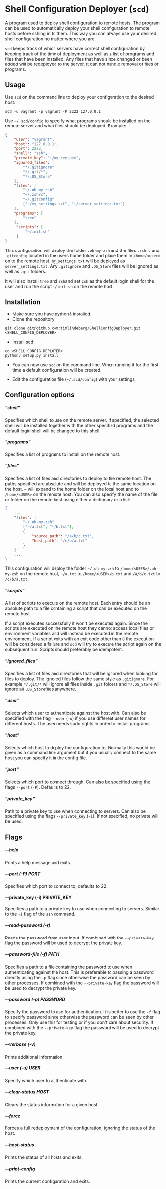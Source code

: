 # Shell Configuration Deployer (`scd`)

A program used to deploy shell configuration to remote hosts. The program can
be used to automatically deploy your shell configuration to remote hosts before
sshing in to them. This way you can always use your desired shell configuration
no matter where you are.

`scd` keeps track of which servers have correct shell configuration by keeping 
track of the time of deployment as well as a list of programs and files that
have been installed. Any files that have since changed or been added will be
redeployed to the server. It can not handle removal of files or programs.

## Usage

Use `scd` on the command line to deploy your configuration to the desired host:

`scd -u vagrant -p vagrant -P 2222 127.0.0.1`

Use `~/.scd/config` to specify what programs should be installed on the remote
server and what files should be deployed. Example:
```json
{
    "user": "vagrant",
    "host": "127.0.0.1",
    "port": 2222,
    "shell": "zsh",
    "private_key": "~/my_key.pem",
    "ignored_files": [
        "*/.gitignore",
        "*/.git/*",
        "*/.DS_Store"
    ],
    "files": [
        "~/.oh-my-zsh",
        "~/.zshrc",
        "~/.gitconfig",
        ["~/my_settings.txt", "~/server_settings.txt"]
    ],
    "programs": [
        "tree"
    ],
     "scripts": [
         "~/init.sh"
     ]
}
```

This configuration will deploy the folder `.oh-my-zsh` and the files `.zshrc`
and `.gitconfig` located in the users home folder and place them in
`/home/<user>` on to the remote host. `my_settings.txt` will be deployed as
`server_settings.txt`. Any `.gitignore` and `.DS_Store` files will be ignored
as well as `.git` folders.

It will also install `tree` and `zsh`and set `zsh` as the default login shell
for the user and run the script `~/init.sh` on the remote host.


## Installation

* Make sure you have python3 installed.
* Clone the repository

`git clone git@github.com:timlindeberg/ShellConfigDeployer.git <SHELL_CONFIG_DEPLOYER>`

* Install scd:

```
cd <SHELL_CONFIG_DEPLOYER>
python3 setup.py install
```

* You can now use `scd` on the command line. When running it for the first
time a default configuration will be created.

* Edit the configuration file (`~/.scd/config`) with your settings

## Configuration options

##### "shell"
Specifies which shell to use on the remote server. If specified, the selected
shell will be installed together with the other specified programs and the
default login shell will be changed to this shell.

##### "programs"
Specifies a list of programs to install on the remote host.

##### "files"
Specifies a list of files and directories to deploy to the remote host. The
paths specified are absolute and will be deployed to the same location on the
host. `~` will expand to the home folder on the local host and to
`/home/<USER>` on the remote host. You can also specify the name of the file or
folder on the remote host using either a dictionary or a list:

```json
{
    ...
    "files": [ 
        "~/.oh-my-zsh",
        ["~/a.txt", "~/b.txt"],
        {
            "source_path": "/a/b/c.txt",
            "host_path": "/c/b/a.txt"
        }
    ]
    ...
}
```

This configuration will deploy the folder `~/.oh-my-zsh` to 
`/home/<USER>/.oh-my-zsh` on the remote host, `~/a.txt` to `/home/<USER>/b.txt`
and `/a/b/c.txt` to `/c/b/a.txt`.

##### "scripts"
A list of scripts to execute on the remote host. Each entry should be an 
absolute path to a file containing a script that can be executed on the remote
host

If a script executes successfully it won't be executed again. Since the 
scripts are executed on the remote host they cannot access local files or
environment variables and will instead be executed in the remote environment.
If a script exits with an exit code other than `0` the execution will be
considered a failure and `scd` will try to execute the script again on the
subsequent run. Scripts should preferably be idempotent.

##### "ignored_files"
Specifies a list of files and directories that will be ignored when looking
for files to deploy. The ignored files follow the same style as `.gitignore`.
For example `*/.git/*` will ignore all files inside `.git` folders and
 `*/.DS_Store` will ignore all `.DS_Store`files anywhere.

##### "user"
Selects which user to authenticate against the host with. Can also be specified
with the flag `--user` (`-u`) if you use different user names for different 
hosts. The user needs sudo rights in order to install programs.

##### "host"
Selects which host to deploy the configuration to. Normally this would be given
as a command line argument but if you usually connect to the same host you can 
specify it in the config file.

##### "port"
Selects which port to connect through. Can also be specified using the flags 
`--port` (`-P`). Defaults to 22.

##### "private_key"
Path to a private key to use when connecting to servers. Can also be specified
using the flags `--private_key` (`-i`). If not specified, no private will be
used.

## Flags

##### --help
Prints a help message and exits.

##### --port (-P) PORT
Specifies which port to connect to, defaults to 22.

#### --private_key (-i) PRIVATE_KEY
Specifies a path to a private key to use when connecting to servers. Similar to
the `-i` flag of the `ssh` command.

##### --read-password (-r)
Reads the password from user input. If combined with the `--private-key` flag 
the password will be used to decrypt the private key.

##### --password-file (-f) PATH
Specifies a path to a file containing the password to use when authenticating 
against the host. This is preferable to passing a password directly using
the `-p` flag since otherwise the password can be seen by other processes.
If combined with the `--private-key` flag the password will be used to decrypt
the private key.

##### --password (-p) PASSWORD
Specify the password to use for authentication. It is better to use the `-f` 
flag to specify password since otherwise the password can be seen by other 
processes. Only use this for testing or if you don't care about security. If
combined with the `--private-key` flag the password will be used to decrypt 
the private key.

##### --verbose (-v)
Prints additional information.

##### --user (-u) USER
Specify which user to authenticate with.

##### --clear-status HOST
Clears the status information for a given host.

##### --force
Forces a full redeployment of the configuration, ignoring the status of the 
host.

##### --host-status
Prints the status of all hosts and exits.

##### --print-config
Prints the current configuration and exits.
